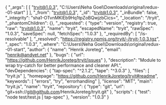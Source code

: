 {
  "_args": [
    [
      "tryit@1.0.3",
      "C:\\Users\\Neha Goel\\Downloads\\original\\redux--01-start"
    ]
  ],
  "_from": "tryit@1.0.3",
  "_id": "tryit@1.0.3",
  "_inBundle": false,
  "_integrity": "sha1-OTvnMKlEb9Hq1tpZoBQwjzbCics=",
  "_location": "/tryit",
  "_phantomChildren": {},
  "_requested": {
    "type": "version",
    "registry": true,
    "raw": "tryit@1.0.3",
    "name": "tryit",
    "escapedName": "tryit",
    "rawSpec": "1.0.3",
    "saveSpec": null,
    "fetchSpec": "1.0.3"
  },
  "_requiredBy": [
    "/is-resolvable"
  ],
  "_resolved": "https://registry.npmjs.org/tryit/-/tryit-1.0.3.tgz",
  "_spec": "1.0.3",
  "_where": "C:\\Users\\Neha Goel\\Downloads\\original\\redux--01-start",
  "author": {
    "name": "Henrik Joreteg",
    "email": "henrik@andyet.net"
  },
  "bugs": {
    "url": "https://github.com/HenrikJoreteg/tryit/issues"
  },
  "description": "Module to wrap try-catch for better performance and cleaner API.",
  "devDependencies": {
    "tap-spec": "^2.1.2",
    "tape": "^3.0.3"
  },
  "files": [
    "tryit.js"
  ],
  "homepage": "https://github.com/HenrikJoreteg/tryit#readme",
  "keywords": [
    "errors",
    "try",
    "errorhandling"
  ],
  "license": "MIT",
  "main": "tryit.js",
  "name": "tryit",
  "repository": {
    "type": "git",
    "url": "git+ssh://git@github.com/HenrikJoreteg/tryit.git"
  },
  "scripts": {
    "test": "node test/test.js | tap-spec"
  },
  "version": "1.0.3"
}
